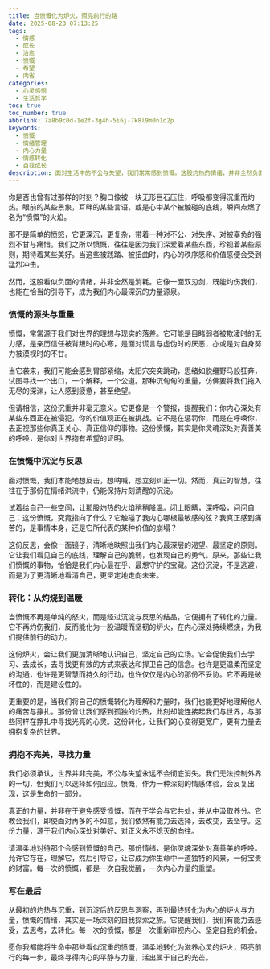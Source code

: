 ```yaml
---
title: 当愤慨化为炉火，照亮前行的路
date: 2025-08-23 07:13:25
tags:
  - 情感
  - 成长
  - 治愈
  - 愤慨
  - 希望
  - 内省
categories:
  - 心灵感悟
  - 生活哲学
toc: true
toc_number: true
abbrlink: 7a8b9c0d-1e2f-3g4h-5i6j-7k8l9m0n1o2p
keywords:
  - 愤慨
  - 情绪管理
  - 内心力量
  - 情感转化
  - 自我成长
description: 面对生活中的不公与失望，我们常常感到愤慨。这股灼热的情绪，并非全然负面。它像一面镜子，映照出我们内心深处最珍视的价值。本文将带你一同探索，如何将这份看似沉重的愤慨，温柔地转化为滋养心灵的炉火，照亮我们前行的每一步，最终寻得内心的平静与力量。
---
```


你是否也曾有过那样的时刻？胸口像被一块无形巨石压住，呼吸都变得沉重而灼热。眼前的某些景象，耳畔的某些言语，或是心中某个被触碰的底线，瞬间点燃了名为“愤慨”的火焰。

那不是简单的愤怒，它更深沉，更复杂，带着一种对不公、对失序、对被辜负的强烈不甘与痛惜。我们之所以愤慨，往往是因为我们深爱着某些东西，珍视着某些原则，期待着某些美好。当这些被践踏、被扭曲时，内心的秩序感和价值感便会受到猛烈冲击。

然而，这股看似负面的情绪，并非全然是消耗。它像一面双刃剑，既能灼伤我们，也能在恰当的引导下，成为我们内心最深沉的力量源泉。

### 愤慨的源头与重量

愤慨，常常源于我们对世界的理想与现实的落差。它可能是目睹弱者被欺凌时的无力感，是亲历信任被背叛时的心寒，是面对谎言与虚伪时的厌恶，亦或是对自身努力被漠视时的不甘。

当它袭来，我们可能会感到胃部紧缩，太阳穴突突跳动，思绪如脱缰野马般狂奔，试图寻找一个出口，一个解释，一个公道。那种沉甸甸的重量，仿佛要将我们拖入无尽的深渊，让人感到疲惫，甚至绝望。

但请相信，这份沉重并非毫无意义。它更像是一个警报，提醒我们：你内心深处有某些东西正在被侵犯，你的价值观正在被挑战。它不是在惩罚你，而是在呼唤你，去正视那些你真正关心、真正信仰的事物。这份愤慨，其实是你灵魂深处对真善美的呼唤，是你对世界抱有希望的证明。

### 在愤慨中沉淀与反思

面对愤慨，我们本能地想反击，想呐喊，想立刻纠正一切。然而，真正的智慧，往往在于那份在情绪洪流中，仍能保持片刻清醒的沉淀。

试着给自己一些空间，让那股灼热的火焰稍稍降温。闭上眼睛，深呼吸，问问自己：这份愤慨，究竟指向了什么？它触碰了我内心哪根最敏感的弦？我真正感到痛苦的，是事情本身，还是它所代表的某种价值的崩塌？

这份反思，会像一面镜子，清晰地映照出我们内心最深层的渴望、最坚定的原则。它让我们看见自己的底线，理解自己的脆弱，也发现自己的勇气。原来，那些让我们愤慨的事物，恰恰是我们内心最在乎、最想守护的宝藏。这份沉淀，不是逃避，而是为了更清晰地看清自己，更坚定地走向未来。

### 转化：从灼烧到温暖

当愤慨不再是单纯的怒火，而是经过沉淀与反思的结晶，它便拥有了转化的力量。它不再灼伤我们，反而能化为一股温暖而坚韧的炉火，在内心深处持续燃烧，为我们提供前行的动力。

这份炉火，会让我们更加清晰地认识自己，坚定自己的立场。它会促使我们去学习、去成长，去寻找更有效的方式来表达和捍卫自己的信念。也许是更温柔而坚定的沟通，也许是更智慧而持久的行动，也许仅仅是内心的那份不妥协。它不再是破坏性的，而是建设性的。

更重要的是，当我们将自己的愤慨转化为理解和力量时，我们也能更好地理解他人的痛苦与挣扎。那份曾让我们感到孤独的灼热，此刻却能连接起我们与世界，与那些同样在挣扎中寻找光亮的心灵。这份转化，让我们的心变得更宽广，更有力量去拥抱复杂的世界。

### 拥抱不完美，寻找力量

我们必须承认，世界并非完美，不公与失望永远不会彻底消失。我们无法控制外界的一切，但我们可以选择如何回应。愤慨，作为一种深刻的情感体验，会反复出现，这是生命的一部分。

真正的力量，并非在于避免感受愤慨，而在于学会与它共处，并从中汲取养分。它教会我们，即使面对再多的不如意，我们依然有能力去选择，去改变，去坚守。这份力量，源于我们内心深处对美好、对正义永不熄灭的向往。

请温柔地对待那个会感到愤慨的自己。那份情绪，是你灵魂深处对真善美的呼唤。允许它存在，理解它，然后引导它，让它成为你生命中一道独特的风景，一份宝贵的财富。每一次的愤慨，都是一次自我觉醒，一次内心力量的重塑。

### 写在最后

从最初的灼热与沉重，到沉淀后的反思与洞察，再到最终转化为内心的炉火与力量，愤慨的情绪，其实是一场深刻的自我探索之旅。它提醒我们，我们有能力去感受，去思考，去转化。每一次的愤慨，都是一次重新审视内心、坚定自我的机会。

愿你我都能将生命中那些看似沉重的愤慨，温柔地转化为滋养心灵的炉火，照亮前行的每一步，最终寻得内心的平静与力量，活出属于自己的光芒。
